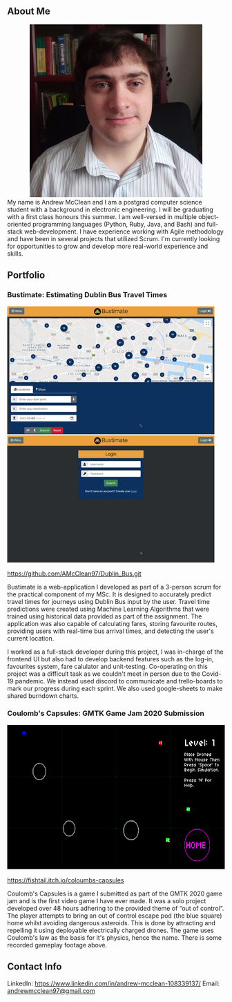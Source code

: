 ## About Me
<div align="center">
  <img src="./docs/images/Photo.jpg" alt="Me" title="Me" width="400" height="400"/>
</div>
My name is Andrew McClean and I am a postgrad computer science student with a background in electronic engineering. I will be graduating with a first class honours this summer. I am well-versed in multiple object-oriented programming languages (Python, Ruby, Java, and Bash) and full-stack web-development. I have experience working with Agile methodology and have been in several projects that utilized Scrum. I'm currently looking for opportunities to grow and develop more real-world experience and skills.

## Portfolio

### Bustimate: Estimating Dublin Bus Travel Times

![Bustimate: Route Planner](./docs/images/Bus1.gif) ![Bustimate: Login/Favourites](./docs/images/Bus2.gif)

https://github.com/AMcClean97/Dublin_Bus.git

Bustimate is a web-application I developed as part of a 3-person scrum for the practical component of my MSc. It is designed to accurately predict travel times for journeys using Dublin Bus input by the user. Travel time predictions were created using Machine Learning Algorithms that were trained using historical data provided as part of the assignment. The application was also capable of calculating fares, storing favourite routes, providing users with real-time bus arrival times, and detecting the user's current location.

I worked as a full-stack developer during this project, I was in-charge of the frontend UI but also had to develop backend features such as the log-in, favourites system, fare calulator and unit-testing. Co-operating on this project was a difficult task as we couldn't meet in person due to the Covid-19 pandemic. We instead used discord to communicate and trello-boards to mark our progress during each sprint. We also used google-sheets to make shared burndown charts.

### Coulomb's Capsules: GMTK Game Jam 2020 Submission

<div align="center">
  <img src="./docs/images/CoulombImage.png" alt="Coulomb's Capsules" title="Coulomb's Capsules" width="640" height="334"/>
</div>

https://fishtail.itch.io/coloumbs-capsules

Coulomb's Capsules is a game I submitted as part of the GMTK 2020 game jam and is the first video game I have ever made. It was a solo project developed over 48 hours adhering to the provided theme of “out of control”. The player attempts to bring an out of control escape pod (the blue square) home whilst avoiding dangerous asteroids. This is done by attracting and repelling it using deployable electrically charged drones. The game uses Coulomb's law as the basis for it's physics, hence the name. There is some recorded gameplay footage above.

## Contact Info

LinkedIn: https://www.linkedin.com/in/andrew-mcclean-108339137/
Email: andrewmcclean97@gmail.com
